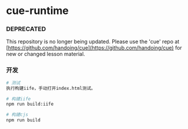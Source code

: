 # cue-runtime

### DEPRECATED

This repository is no longer being updated. Please use the 'cue' repo at [https://github.com/handoing/cue](https://github.com/handoing/cue) for new or changed lesson material.

### 开发

```bash
# 测试
执行构建iife，手动打开index.html测试。

# 构建iife
npm run build:iife

# 构建cjs
npm run build
```